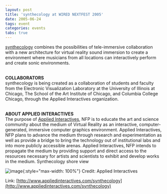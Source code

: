 ```yaml
---
layout: post
title: 'synthecology at WIRED NEXTFEST 2005'
date: 2005-06-24
tags: event
categories: events
tabs: true
---
```


<a href="http://www.evl.uic.edu/core.php?mod=4&amp;type=1&amp;indi=286">synthecology</a> combines the possibilities of tele-immersive collaboration with a new architecture for virtual reality sound immersion to create a environment where musicians from all locations can interactively perform and create sonic environments.<br><br>

<strong>COLLABORATORS</strong><br>
synthecology is being created as a collaboration of students and faculty from the Electronic Visualization Laboratory at the University of Illinois at Chicago, The School of the Art Institute of Chicago, and Columbia College Chicago, through the Applied Interactives organization.<br><br>

<strong>ABOUT APPLIED INTERACTIVES</strong><br>
The purpose of <a href="http://www.appliedinteractives.com">Applied Interactives</a>, NFP is to educate the art and science community about the medium of Virtual Reality as an interactive, computer-generated, immersive computer graphics environment. Applied Interactives, NFP plans to advance the medium through research and experimentation as well as provide a bridge to bring the technology out of institutional labs and into more publicly accessible arenas. Applied Interactives, NFP intends to propagate the medium by providing support and direct access to the resources necessary for artists and scientists to exhibit and develop works in the medium.
Synthecology shore view

![image](https://www.evl.uic.edu/output/originals/synthecology.png-srcw.jpg){:style="max-width: 100%"}
Credit: Applied Interactives


Link: [http://www.appliedinteractives.com/synthecology](http://www.appliedinteractives.com/synthecology)
